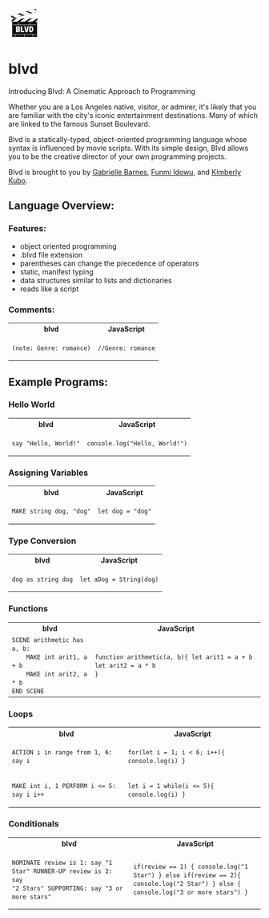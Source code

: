 <p align="left">
<img src="docs/logo.png">
</p>

# blvd

Introducing Blvd: A Cinematic Approach to Programming

Whether you are a Los Angeles native, visitor, or admirer, it's likely that you are familiar with the city's iconic entertainment destinations. Many of which are linked to the famous Sunset Boulevard.

Blvd is a statically-typed, object-oriented programming language whose syntax is influenced by movie scripts. With its simple design, Blvd allows you to be the creative director of your own programming projects.

Blvd is brought to you by [Gabrielle Barnes](https://github.com/gabrielle-barnes), [Funmi Idowu](https://github.com/Funmi-idowu), and [Kimberly Kubo](https://github.com/Kimberly-Kubo).

## Language Overview:

### Features:

- object oriented programming
- .blvd file extension
- parentheses can change the precedence of operators
- static, manifest typing
- data structures similar to lists and dictionaries
- reads like a script

### Comments:

<table>
<tr> <th>blvd</th><th>JavaScript</th> </tr>
<tr>
<td>

<code>(note: Genre: romance)</code>

</td>
<td>

<code>//Genre: romance</code>

</td>
</tr> </table>

## Example Programs:

### Hello World

<table>
<tr> <th>blvd</th><th>JavaScript</th> </tr>
<tr>
<td>

<code>say "Hello, World!"</code>

</td>
<td>

<code>console.log("Hello, World!")</code>

</td>
</tr> </table>

### Assigning Variables

<table>
<tr> <th>blvd</th><th>JavaScript</th> </tr>
<tr>
<td>

<code>MAKE string dog, "dog"</code>

</td>
<td>

<code>let dog = "dog"</code>

</td>
</tr> </table>

### Type Conversion

<table>
<tr> <th>blvd</th><th>JavaScript</th> </tr>
<tr>
<td>

<code>dog as string dog</code>

</td>
<td>

<code>let aDog = String(dog)</code>

</td>
</tr> </table>

### Functions

<table>
<tr> <th>blvd</th><th>JavaScript</th> </tr>
<tr>
<td>
<code>SCENE arithmetic has a, b: 
    MAKE int arit1, a + b
    MAKE int arit2, a * b
END SCENE
</code>

</td>
<td>

<code>function arithmetic(a, b){
    let arit1 = a + b
    let arit2 = a \* b
}
</code>

</td>
</tr> </table>

### Loops

<table>
<tr> <th>blvd</th><th>JavaScript</th> </tr>
<tr>
<td>

<code>ACTION i in range from 1, 6:
    say i
</code>

</td>
<td>

<code>for(let i = 1; i < 6; i++){
    console.log(i)
}
</code>

</td>
</tr>

<td>

<code>MAKE int i, 1
PERFORM i <= 5:
    say i
    i++
</code>

</td>
<td>

<code>let i = 1
while(i <= 5){
    console.log(i)
}
</code>

</td>
</tr> </table>

### Conditionals

<table>
<tr> <th>blvd</th><th>JavaScript</th> </tr>
<tr>
<td>

<code>NOMINATE review is 1:
    say "1 Star"
RUNNER-UP review is 2:
    say "2 Stars"
SUPPORTING:
    say "3 or more stars"
</code>

</td>
<td>

<code>if(review == 1) {
    console.log("1 Star")
} else if(review == 2){
    console.log("2 Star")
} else {
    console.log("3 or more stars")
}
</code>

</td>
</tr> </table>
